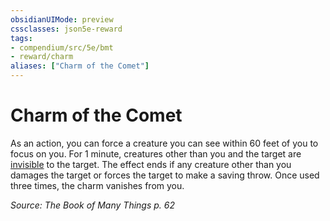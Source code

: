 ```yaml
---
obsidianUIMode: preview
cssclasses: json5e-reward
tags:
- compendium/src/5e/bmt
- reward/charm
aliases: ["Charm of the Comet"]
---
```

# Charm of the Comet

As an action, you can force a creature you can see within 60 feet of you to focus on you. For 1 minute, creatures other than you and the target are [invisible](2-Mechanics/CLI/rules/conditions.md#invisible) to the target. The effect ends if any creature other than you damages the target or forces the target to make a saving throw. Once used three times, the charm vanishes from you.

*Source: The Book of Many Things p. 62*